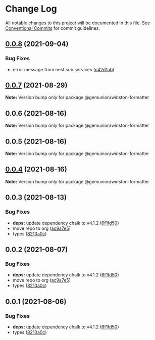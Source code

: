 # Change Log

All notable changes to this project will be documented in this file.
See [Conventional Commits](https://conventionalcommits.org) for commit guidelines.

## [0.0.8](https://github.com/gemunion/nestjs-packages/compare/@gemunion/winston-formatter@0.0.7...@gemunion/winston-formatter@0.0.8) (2021-09-04)


### Bug Fixes

* error message from nest sub services ([c42d1ab](https://github.com/gemunion/nestjs-packages/commit/c42d1ab8960bdd45de7312079dd2e2391734bd56))





## [0.0.7](https://github.com/gemunion/nestjs-packages/compare/@gemunion/winston-formatter@0.0.6...@gemunion/winston-formatter@0.0.7) (2021-08-29)

**Note:** Version bump only for package @gemunion/winston-formatter





## 0.0.6 (2021-08-16)

**Note:** Version bump only for package @gemunion/winston-formatter





## 0.0.5 (2021-08-16)

**Note:** Version bump only for package @gemunion/winston-formatter





## [0.0.4](https://github.com/gemunion/nestjs-packages/compare/@gemunion/winston-formatter@0.0.3...@gemunion/winston-formatter@0.0.4) (2021-08-16)

**Note:** Version bump only for package @gemunion/winston-formatter





## 0.0.3 (2021-08-13)


### Bug Fixes

* **deps:** update dependency chalk to v4.1.2 ([6f1fd50](https://github.com/gemunion/nestjs-packages/commit/6f1fd50eec9f2a4cfcfbceae834920003668a361))
* move repo to org ([ac9a7e5](https://github.com/gemunion/nestjs-packages/commit/ac9a7e51e47bf69ef30b19abbc67274405c13200))
* types ([8210a0c](https://github.com/gemunion/nestjs-packages/commit/8210a0c86b5e4b5023f68aee36733d4ca0fd8928))





## 0.0.2 (2021-08-07)


### Bug Fixes

* **deps:** update dependency chalk to v4.1.2 ([6f1fd50](https://github.com/gemunion/nestjs-packages/commit/6f1fd50eec9f2a4cfcfbceae834920003668a361))
* move repo to org ([ac9a7e5](https://github.com/gemunion/nestjs-packages/commit/ac9a7e51e47bf69ef30b19abbc67274405c13200))
* types ([8210a0c](https://github.com/gemunion/nestjs-packages/commit/8210a0c86b5e4b5023f68aee36733d4ca0fd8928))





## 0.0.1 (2021-08-06)


### Bug Fixes

* **deps:** update dependency chalk to v4.1.2 ([6f1fd50](https://github.com/gemunion/nestjs-packages/commit/6f1fd50eec9f2a4cfcfbceae834920003668a361))
* types ([8210a0c](https://github.com/gemunion/nestjs-packages/commit/8210a0c86b5e4b5023f68aee36733d4ca0fd8928))
